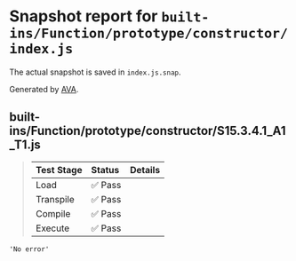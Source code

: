 # Snapshot report for `built-ins/Function/prototype/constructor/index.js`

The actual snapshot is saved in `index.js.snap`.

Generated by [AVA](https://avajs.dev).

## built-ins/Function/prototype/constructor/S15.3.4.1_A1_T1.js

> | Test Stage | Status | Details |
> | :-- | :-- | :-- |
> | Load | ✅ Pass |  |
> | Transpile | ✅ Pass |  |
> | Compile | ✅ Pass |  |
> | Execute | ✅ Pass |  |

    'No error'

